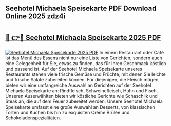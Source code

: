 ## Seehotel Michaela Speisekarte PDF Download Online 2025 zdz4i

# <h2><a href="http://gcafmpc.nevu.top/?p=Seehotel+Michaela+Speisekarte">🔗 👉🔴 Seehotel Michaela Speisekarte 2025 PDF</a></h2>

[![Seehotel Michaela Speisekarte 2025 PDF](https://i.imgur.com/dBaPXMq.png)](http://gcafmpc.nevu.top/?p=Seehotel+Michaela+Speisekarte)
In einem Restaurant oder Café ist das Menü des Essens nicht nur eine Liste von Gerichten, sondern auch eine Gelegenheit für Sie, etwas zu finden, das für Ihren Geschmack köstlich und passend ist. Auf der Seehotel Michaela Speisekarte unseres Restaurants stehen viele frische Gemüse und Früchte, mit denen Sie leichte und frische Salate zubereiten können. Für diejenigen, die Fleisch mögen, bieten wir eine umfangreiche Auswahl an Gerichten auf der Seehotel Michaela Speisekarte an: Rindfleisch, Schweinefleisch, Huhn und Fisch. Unseren Auserwählten bieten wir köstliche Gerichte wie Schaschlik und Steak an, die auf dem Feuer zubereitet werden. Unsere Seehotel Michaela Speisekarte umfasst eine große Auswahl an Desserts, von klassischen Torten und Kuchen bis hin zu exquisiten Crème Brûlée und Schokoladenspezialitäten.
